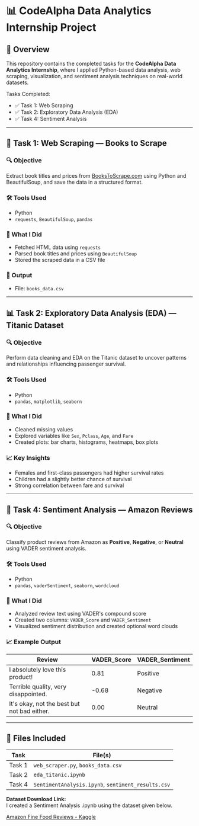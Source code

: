 # 📊 CodeAlpha Data Analytics Internship Project

## 🎯 Overview
This repository contains the completed tasks for the **CodeAlpha Data Analytics Internship**, where I applied Python-based data analysis, web scraping, visualization, and sentiment analysis techniques on real-world datasets.

Tasks Completed:
- ✅ Task 1: Web Scraping  
- ✅ Task 2: Exploratory Data Analysis (EDA)  
- ✅ Task 4: Sentiment Analysis  

---

## 🧹 Task 1: Web Scraping — Books to Scrape

### 🔍 Objective
Extract book titles and prices from [BooksToScrape.com](https://books.toscrape.com) using Python and BeautifulSoup, and save the data in a structured format.

### 🛠️ Tools Used
- Python
- `requests`, `BeautifulSoup`, `pandas`

### 🚀 What I Did
- Fetched HTML data using `requests`
- Parsed book titles and prices using `BeautifulSoup`
- Stored the scraped data in a CSV file

### 📁 Output
- File: `books_data.csv`

---

## 📊 Task 2: Exploratory Data Analysis (EDA) — Titanic Dataset

### 🔍 Objective
Perform data cleaning and EDA on the Titanic dataset to uncover patterns and relationships influencing passenger survival.

### 🛠️ Tools Used
- Python
- `pandas`, `matplotlib`, `seaborn`

### 🚀 What I Did
- Cleaned missing values
- Explored variables like `Sex`, `Pclass`, `Age`, and `Fare`
- Created plots: bar charts, histograms, heatmaps, box plots

### 📈 Key Insights
- Females and first-class passengers had higher survival rates
- Children had a slightly better chance of survival
- Strong correlation between fare and survival

---

## 🧠 Task 4: Sentiment Analysis — Amazon Reviews

### 🔍 Objective
Classify product reviews from Amazon as **Positive**, **Negative**, or **Neutral** using VADER sentiment analysis.

### 🛠️ Tools Used
- Python
- `pandas`, `vaderSentiment`, `seaborn`, `wordcloud`

### 🚀 What I Did
- Analyzed review text using VADER's compound score
- Created two columns: `VADER_Score` and `VADER_Sentiment`
- Visualized sentiment distribution and created optional word clouds

### 📈 Example Output

| Review                                      | VADER_Score | VADER_Sentiment |
|---------------------------------------------|-------------|-----------------|
| I absolutely love this product!             | 0.81        | Positive        |
| Terrible quality, very disappointed.        | -0.68       | Negative        |
| It's okay, not the best but not bad either. | 0.00        | Neutral         |

---

## 📂 Files Included

| Task | File(s) |
|------|---------|
| Task 1 | `web_scraper.py`, `books_data.csv` |
| Task 2 | `eda_titanic.ipynb` |
| Task 4 | `SentimentAnalysis.ipynb`, `sentiment_results.csv` |

**Dataset Download Link:**  
I created a Sentiment Analysis .ipynb using the dataset given below.

[Amazon Fine Food Reviews - Kaggle](https://www.kaggle.com/datasets/snap/amazon-fine-food-reviews)
